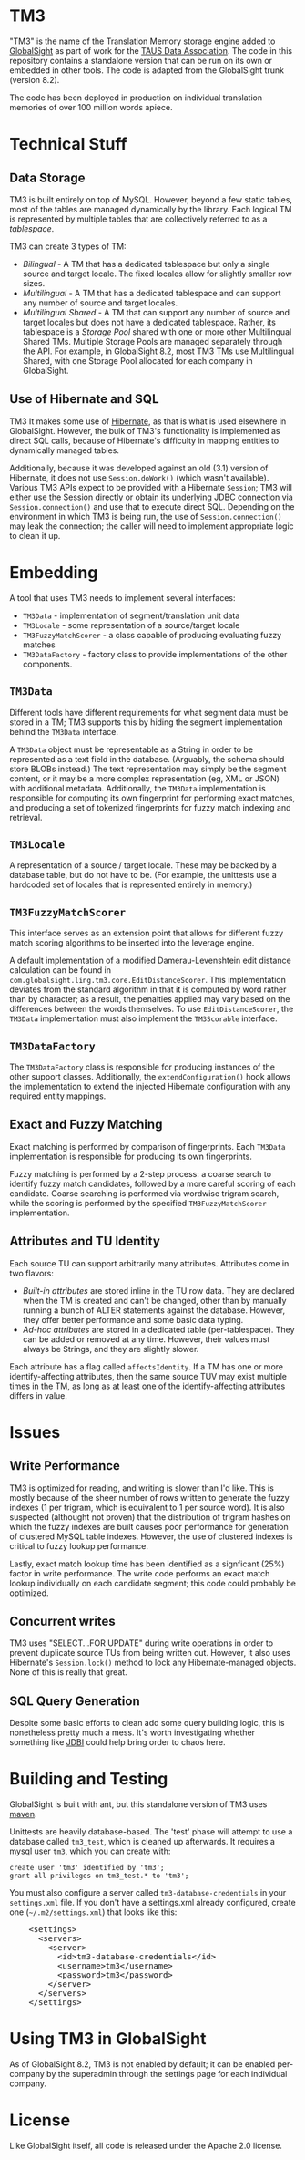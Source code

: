 TM3
===

"TM3" is the name of the Translation Memory storage engine added to
[GlobalSight](http://globalsight.com) as part of work for the [TAUS Data
Association](http://www.tausdata.org).  The code in this repository contains a
standalone version that can be run on its own or embedded in other tools.  The
code is adapted from the GlobalSight trunk (version 8.2).

The code has been deployed in production on individual translation memories of
over 100 million words apiece.

Technical Stuff
===============

Data Storage
------------

TM3 is built entirely on top of MySQL.  However, beyond a few static tables, most of the tables are managed dynamically by the library.  Each logical TM is represented by multiple tables that are collectively referred to as a *tablespace*.

TM3 can create 3 types of TM:
* *Bilingual* - A TM that has a dedicated tablespace but only a single source and target locale.  The fixed locales allow for slightly smaller row sizes.
* *Multilingual* - A TM that has a dedicated tablespace and can support any number of source and target locales.
* *Multilingual Shared* - A TM that can support any number of source and target locales but does not have a dedicated tablespace.  Rather, its tablespace is a *Storage Pool* shared with one or more other Multilingual Shared TMs.  Multiple Storage Pools are managed separately through the API.  For example, in GlobalSight 8.2, most TM3 TMs use Multilingual Shared, with one Storage Pool allocated for each company in GlobalSight.

Use of Hibernate and SQL
------------------------
TM3 It makes some use of [Hibernate](http://hibernate.org), as that is what 
is used elsewhere in GlobalSight.  However, the bulk of TM3's functionality 
is implemented as direct SQL calls, because of Hibernate's difficulty in 
mapping entities to dynamically managed tables.

Additionally, because it was developed against an old (3.1) version of
Hibernate, it does not use `Session.doWork()` (which wasn't available).
Various TM3 APIs expect to be provided with a Hibernate `Session`; TM3 will
either use the Session directly or obtain its underlying JDBC connection via
`Session.connection()` and use that to execute direct SQL.  Depending on the
environment in which TM3 is being run, the use of `Session.connection()` may
leak the connection; the caller will need to implement appropriate logic to
clean it up.

Embedding
=========

A tool that uses TM3 needs to implement several interfaces:
* `TM3Data` - implementation of segment/translation unit data
* `TM3Locale` - some representation of a source/target locale
* `TM3FuzzyMatchScorer` - a class capable of producing evaluating fuzzy matches
* `TM3DataFactory` - factory class to provide implementations of the other 
   components.

`TM3Data`
--------

Different tools have different requirements for what segment data must be
stored in a TM; TM3 supports this by hiding the segment implementation behind
the `TM3Data` interface.

A `TM3Data` object must be representable as a String in order to be represented
as a text field in the database.  (Arguably, the schema should store BLOBs
instead.)  The text representation may simply be the segment content, or it may
be a more complex representation (eg, XML or JSON) with additional metadata.
Additionally, the `TM3Data` implementation is responsible for computing its own
fingerprint for performing exact matches, and producing a set of tokenized
fingerprints for fuzzy match indexing and retrieval.

`TM3Locale`
-----------

A representation of a source / target locale.  These may be backed by a
database table, but do not have to be.  (For example, the unittests use a
hardcoded set of locales that is represented entirely in memory.)

`TM3FuzzyMatchScorer`
---------------------

This interface serves as an extension point that allows for different fuzzy match scoring algorithms to be inserted into the leverage engine.

A default implementation of a modified Damerau-Levenshtein edit distance
calculation can be found in `com.globalsight.ling.tm3.core.EditDistanceScorer`.
This implementation deviates from the standard algorithm in that it is computed
by word rather than by character; as a result, the penalties applied may vary
based on the differences between the words themselves.  To use
`EditDistanceScorer`, the `TM3Data` implementation must also implement the
`TM3Scorable` interface.

`TM3DataFactory`
---------------

The `TM3DataFactory` class is responsible for producing instances of the other
support classes.  Additionally, the `extendConfiguration()` hook allows the
implementation to extend the injected Hibernate configuration with any required
entity mappings.

Exact and Fuzzy Matching
------------------------

Exact matching is performed by comparison of fingerprints.  Each `TM3Data`
implementation is responsible for producing its own fingerprints.

Fuzzy matching is performed by a 2-step process: a coarse search to identify
fuzzy match candidates, followed by a more careful scoring of each candidate.
Coarse searching is performed via wordwise trigram search, while the scoring is performed by the specified `TM3FuzzyMatchScorer` implementation.

Attributes and TU Identity
--------------------------

Each source TU can support arbitrarily many attributes.  Attributes come in two flavors:
* *Built-in attributes* are stored inline in the TU row data.  They are
  declared when the TM is created and can't be changed, other than by manually
  running a bunch of ALTER statements against the database.  However, they
  offer better performance and some basic data typing.
* *Ad-hoc attributes* are stored in a dedicated table (per-tablespace).  They
  can be added or removed at any time.  However, their values must always be
  Strings, and they are slightly slower.

Each attribute has a flag called `affectsIdentity`.  If a TM has one or more
identify-affecting attributes, then the same source TUV may exist multiple
times in the TM, as long as at least one of the identify-affecting attributes
differs in value.

Issues
======

Write Performance
-----------------

TM3 is optimized for reading, and writing is slower than I'd like.  This is
mostly because of the sheer number of rows written to generate the fuzzy
indexes (1 per trigram, which is equivalent to 1 per source word).  It is also
suspected (althought not proven) that the distribution of trigram hashes on
which the fuzzy indexes are built causes poor performance for generation of
clustered MySQL table indexes.  However, the use of clustered indexes is
critical to fuzzy lookup performance.

Lastly, exact match lookup time has been identified as a signficant (25%)
factor in write performance.  The write code performs an exact match lookup
individually on each candidate segment; this code could probably be optimized.

Concurrent writes
-----------------

TM3 uses "SELECT...FOR UPDATE" during write operations in order to prevent
duplicate source TUs from being written out.  However, it also uses Hibernate's
`Session.lock()` method to lock any Hibernate-managed objects.  None of this is
really that great.

SQL Query Generation
--------------------

Despite some basic efforts to clean add some query building logic, this
is nonetheless pretty much a mess.  It's worth investigating whether 
something like [JDBI](http://www.jdbi.org/) could help bring order to chaos
here.

Building and Testing
====================

GlobalSight is built with ant, but this standalone version of TM3 uses
[maven](http://maven.apache.org/).

Unittests are heavily database-based.  The 'test' phase will attempt to
use a database called `tm3_test`, which is cleaned up afterwards.  It
requires a mysql user `tm3`, which you can create with:

    create user 'tm3' identified by 'tm3';
    grant all privileges on tm3_test.* to 'tm3';

You must also configure a server called `tm3-database-credentials` in
your `settings.xml` file.
If you don't have a settings.xml already configured, create one 
(`~/.m2/settings.xml`) that looks like this:

<pre>
    &lt;settings&gt;  
      &lt;servers&gt; 
        &lt;server&gt;
          &lt;id&gt;tm3-database-credentials&lt;/id&gt;
          &lt;username&gt;tm3&lt;/username&gt;
          &lt;password&gt;tm3&lt;/password&gt;
        &lt;/server&gt; 
      &lt;/servers&gt;  
    &lt;/settings&gt;
</pre>

Using TM3 in GlobalSight
==========================

As of GlobalSight 8.2, TM3 is not enabled by default; it can be enabled per-company by the superadmin through the settings page for each individual company.


License
=======

Like GlobalSight itself, all code is released under the Apache 2.0 license.
